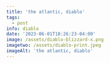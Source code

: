 ```yaml
---
title: 'the atlantic, diablo'
tags:
  - post
info: diablo
date: '2023-06-01T18:26:23-04:00'
image: /assets/diablo-blizzard-x.png
imagetwo: /assets/diablo-print.jpeg
imageAlt: 'the atlantic, diablo'
---
```


